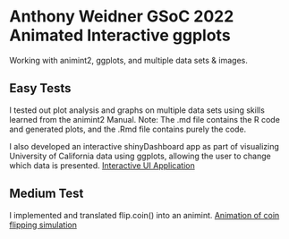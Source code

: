 # Anthony Weidner GSoC 2022 Animated Interactive ggplots
Working with animint2, ggplots, and multiple data sets & images.

## Easy Tests
I tested out plot analysis and graphs on multiple data sets using skills learned from the animint2 Manual.
Note: The .md file contains the R code and generated plots, and the .Rmd file contains purely the code. 

I also developed an interactive shinyDashboard app as part of visualizing University of California data using ggplots, allowing the user to change which data is presented. [Interactive UI Application](https://github.com/AnthonyWeidner/rstats-gsoc2022-animint2-ggplots/blob/main/Interactive%20UI%20Program.Rmd)

## Medium Test
I implemented and translated flip.coin() into an animint. [Animation of coin flipping simulation](http://bl.ocks.org/AnthonyWeidner/raw/1b5acc50d6c8a70dc8dc037338593efe/)
